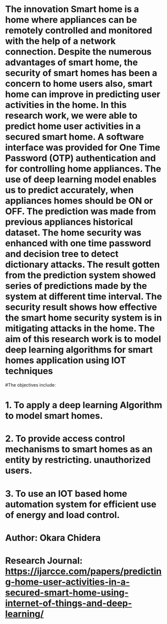 # The innovation Smart home is a home where appliances can be remotely controlled and monitored with the help of a network connection. Despite the numerous advantages of smart home, the security of smart homes has been a concern to home users also, smart home can improve in predicting user activities in the home. In this research work, we were able to predict home user activities in a secured smart home. A software interface was provided for One Time Password (OTP) authentication and for controlling home appliances. The use of deep learning model enables us to predict accurately, when appliances homes should be ON or OFF. The prediction was made from previous appliances historical dataset. The home security was enhanced with one time password and decision tree to detect dictionary attacks. The result gotten from the prediction system showed series of predictions made by the system at different time interval. The security result shows how effective the smart home security system is in mitigating attacks in the home. The aim of this research work is to model deep learning algorithms for smart homes application using IOT techniques
#The objectives include:
# 1. To apply a deep learning Algorithm to model smart homes.
# 2. To provide access control mechanisms to smart homes as an entity by restricting. unauthorized users.
# 3. To use an IOT based home automation system for efficient use of energy and load control.
# Author: Okara Chidera
# Research Journal: https://ijarcce.com/papers/predicting-home-user-activities-in-a-secured-smart-home-using-internet-of-things-and-deep-learning/
